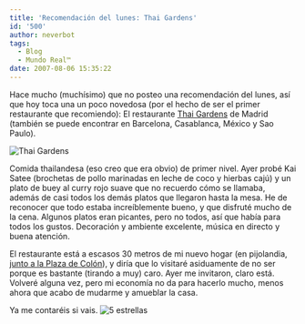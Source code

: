 ```yaml
---
title: 'Recomendación del lunes: Thai Gardens'
id: '500'
author: neverbot
tags:
  - Blog
  - Mundo Real™
date: 2007-08-06 15:35:22
---
```


Hace mucho (muchísimo) que no posteo una recomendación del lunes, así que hoy toca una un poco novedosa (por el hecho de ser el primer restaurante que recomiendo): El restaurante [Thai Gardens](http://www.thaigardensgroup.com/) de Madrid (también se puede encontrar en Barcelona, Casablanca, México y Sao Paulo).

![Thai Gardens](./thaigardens.jpg "Thai Gardens")

Comida thailandesa (eso creo que era obvio) de primer nivel. Ayer probé Kai Satee (brochetas de pollo marinadas en leche de coco y hierbas cajú) y un plato de buey al curry rojo suave que no recuerdo cómo se llamaba, además de casi todos los demás platos que llegaron hasta la mesa. He de reconocer que todo estaba increíblemente bueno, y que disfruté mucho de la cena. Algunos platos eran picantes, pero no todos, así que había para todos los gustos. Decoración y ambiente excelente, música en directo y buena atención.

El restaurante está a escasos 30 metros de mi nuevo hogar (en pijolandia, [junto a la Plaza de Colón](http://maps.google.com/maps?f=q&hl=es&geocode=&q=Calle+de+Jorge+Juan,+5,+28001,+Madrid,+Madrid,+Comunidad+de+Madrid,+Espa%C3%B1a&sll=37.0625,-95.677068&sspn=33.847644,81.5625&ie=UTF8&cd=1&ll=40.424082,-3.687458&spn=0.007939,0.019913&z=16&iwloc=addr&om=1)), y diría que lo visitaré asiduamente de no ser porque es bastante (tirando a muy) caro. Ayer me invitaron, claro está. Volveré alguna vez, pero mi economía no da para hacerlo mucho, menos ahora que acabo de mudarme y amueblar la casa.

Ya me contaréis si vais. ![5 estrellas](./5_estrellas.gif "5 estrellas")